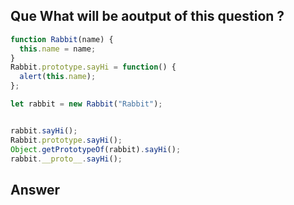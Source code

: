 ## Que What will be aoutput of this question ?
```javascript
function Rabbit(name) {
  this.name = name;
}
Rabbit.prototype.sayHi = function() {
  alert(this.name);
};

let rabbit = new Rabbit("Rabbit");


rabbit.sayHi();
Rabbit.prototype.sayHi();
Object.getPrototypeOf(rabbit).sayHi();
rabbit.__proto__.sayHi();
```

## Answer 
<!-- rabbit.sayHi();                        // Rabbit
Rabbit.prototype.sayHi();              // undefined
Object.getPrototypeOf(rabbit).sayHi(); // undefined
rabbit.__proto__.sayHi();              // undefined -->
